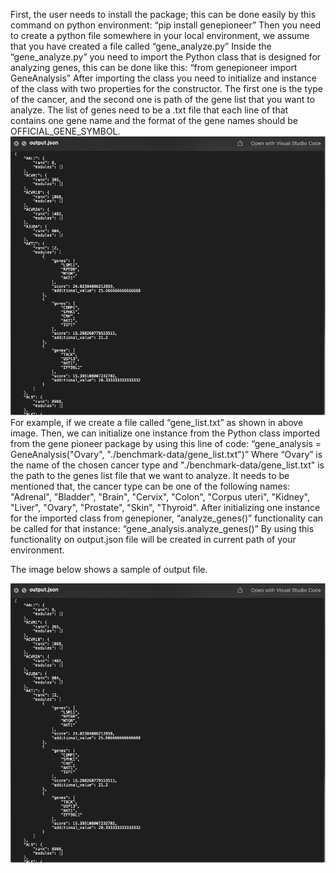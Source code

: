 First, the user needs to install the package; this can be done easily by this command on python environment: 
“pip install genepioneer”
Then you need to create a python file somewhere in your local environment, we assume that you have created a file called “gene_analyze.py”
Inside the “gene_analyze.py” you need to import the Python class that is designed for analyzing genes, this can be done like this:
“from genepioneer import GeneAnalysis”
After importing the class you need to initialize and instance of the class with two properties for the constructor. The first one is the type of the cancer, and the second one is path of the gene list that you want to analyze. The list of genes need to be a .txt file that each line of that contains one gene name and the format of the gene names should be OFFICIAL_GENE_SYMBOL.
![alt text](image.png)
For example, if we create a file called “gene_list.txt” as shown in above image. Then, we can initialize one instance from the Python class imported from the gene pioneer package by using this line of code: 
“gene_analysis = GeneAnalysis("Ovary", "./benchmark-data/gene_list.txt")”
Where “Ovary” is the name of the chosen cancer type and "./benchmark-data/gene_list.txt" is the path to the genes list file that we want to analyze.
It needs to be mentioned that, the cancer type can be one of the following names: "Adrenal", "Bladder", "Brain", "Cervix", "Colon", "Corpus uteri", "Kidney", "Liver", "Ovary", "Prostate", "Skin", "Thyroid".
After initializing one instance for the imported class from genepioner, “analyze_genes()” functionality can be called for that instance:
“gene_analysis.analyze_genes()”
By using this functionality on output.json file will be created in current path of your environment. 

The image below shows a sample of output file.

![alt text](image-1.png)